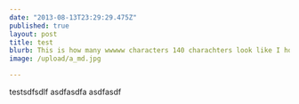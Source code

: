 ```yaml
---
date: "2013-08-13T23:29:29.475Z"
published: true
layout: post
title: test
blurb: This is how many wwwww characters 140 charachters look like I hope that this WWWW fits in asome sort of reasonable wau askdjhaksdhj askfha;s
image: /upload/a_md.jpg

---
```


testsdfsdlf asdfasdfa asdfasdf
